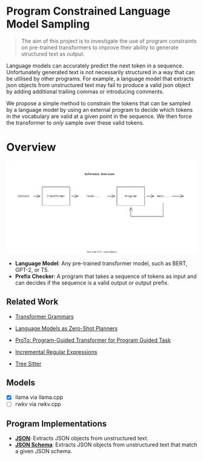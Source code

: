 # Program Constrained Language Model Sampling

> The aim of this project is to investigate the use of program constraints on pre-trained transformers to improve their ability to generate structured text as output.

Language models can accurately predict the next token in a sequence.
Unfortunately generated text is not necessarily structured in a way that can be utilised by other programs.
For example, a language model that extracts json objects from unstructured text may fail to produce a valid json object by adding additional trailing commas or introducing comments.

We propose a simple method to constrain the tokens that can be sampled by a language model by using an external program to decide which tokens in the vocabulary are valid at a given point in the sequence.
We then force the transformer to *only* sample over these valid tokens.

# Overview

![Constrained Language Model Sampling](./overview.drawio.svg)

- **Language Model**: Any pre-trained transformer model, such as BERT, GPT-2, or T5.
- **Prefix Checker**: A program that takes a sequence of tokens as input and can decides if the sequence is a valid output or output prefix.

## Related Work

- [Transformer Grammars](https://arxiv.org/abs/2203.00633)
- [Language Models as Zero-Shot Planners](https://arxiv.org/abs/2201.07207)
- [ProTo: Program-Guided Transformer for Program Guided Task](https://arxiv.org/abs/2110.00804)

- [Incremental Regular Expressions](http://jkff.info/articles/ire/)
- [Tree Sitter](https://tree-sitter.github.io/tree-sitter/creating-parsers)

## Models

- [x] llama via llama.cpp
- [ ] rwkv via rwkv.cpp

## Program Implementations

- **[JSON](./README.md)**: Extracts JSON objects from unstructured text.
- **[JSON Schema](./README.md)**: Extracts JSON objects from unstructured text that match a given JSON schema.
